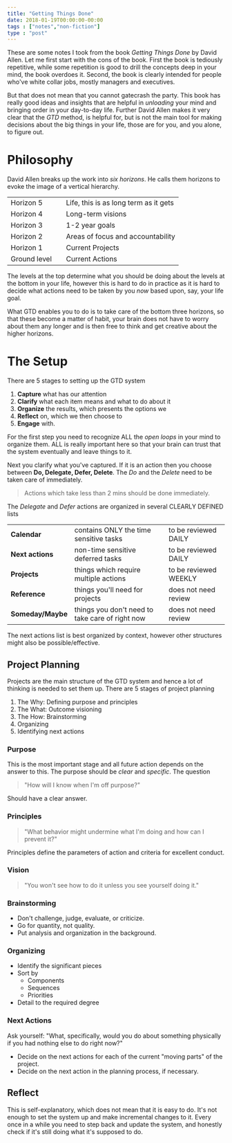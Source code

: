 ```yaml
---
title: "Getting Things Done"
date: 2018-01-19T00:00:00-00:00
tags : ["notes","non-fiction"]
type : "post"
---
```


These are some notes I took from the book *Getting Things Done* by David Allen. Let me first start with the cons of the book. First the book is tediously repetitive, while some repetition is good to drill the concepts deep in your mind, the book overdoes it. Second, the book is clearly intended for people who've white collar jobs, mostly managers and executives. 

But that does not mean that you cannot gatecrash the party. This book has really good ideas and insights that are helpful in *unloading* your mind and bringing order in your day-to-day life. Further David Allen makes it very clear that the *GTD* method, is helpful for, but is not the main tool for making decisions about the big things in your life, those are for you, and you alone, to figure out.

# Philosophy
David Allen breaks up the work into *six horizons*. He calls them horizons to evoke the image of a vertical hierarchy.

|         |            |
| ------------- |-------------|
| Horizon 5 | Life, this is as long term as it gets |
| Horizon 4 | Long-term visions |
| Horizon 3 | 1-2 year goals |
| Horizon 2 | Areas of focus and accountability |
| Horizon 1 | Current Projects |
| Ground level &nbsp; &nbsp; | Current Actions |

The levels at the top determine what you should be doing about the levels at the bottom in your life, however this is hard to do in practice as it is hard to decide what actions need to be taken by you *now* based upon, say, your life goal.

What GTD enables you to do is to take care of the bottom three horizons, so that these become a matter of habit, your brain does not have to worry about them any longer and is then free to think and get creative about the higher horizons.

# The Setup
There are 5 stages to setting up the GTD system

1. <b>Capture</b> what has our attention
2. <b>Clarify</b> what each item means and what to do about it
3. <b>Organize</b> the results, which presents the options we
4. <b>Reflect</b> on, which we then choose to 
5. <b>Engage</b> with.

For the first step you need to recognize ALL the *open loops* in your mind to organize them. ALL is really important here so that your brain can trust that the system eventually and leave things to it.

Next you clarify what you've captured. If it is an action then you choose between <b>Do, Delegate, Defer, Delete</b>. The *Do* and the *Delete* need to be taken care of immediately. 

> Actions which take less than 2 mins should be done immediately. 

The *Delegate* and *Defer* actions are organized in several CLEARLY DEFINED lists

|         |            |        |
| ------------- |-------------|-------------|
| <b>Calendar</b> | contains ONLY the time sensitive tasks | to be reviewed DAILY |
| <b>Next actions</b> | non-time sensitive deferred tasks | to be reviewed DAILY |
| <b>Projects</b> | things which require multiple actions | to be reviewed WEEKLY |
| <b>Reference</b> | things you'll need for projects | does not need review |
| <b>Someday/Maybe</b> | things you don't need to take care of right now | does not need review |

The next actions list is best organized by context, however other structures might also be possible/effective.

## Project Planning
Projects are the main structure of the GTD system and hence a lot of thinking is needed to set them up. There are 5 stages of project planning

1. The Why: Defining purpose and principles
2. The What: Outcome visioning
3. The How: Brainstorming
4. Organizing
5. Identifying next actions


### Purpose
This is the most important stage and all future action depends on the answer to this. The purpose should be *clear* and *specific*. The question 

> "How will I know when I'm off purpose?"

Should have a clear answer.

### Principles
> "What behavior might undermine what I'm doing and how can I prevent it?"

Principles define the parameters of action and criteria for excellent conduct.

### Vision 
> "You won't see how to do it unless you see yourself doing it."

### Brainstorming
* Don't challenge, judge, evaluate, or criticize.
* Go for quantity, not quality.
* Put analysis and organization in the background. 

### Organizing
* Identify the significant pieces
* Sort by 
	* Components 
	* Sequences
	* Priorities
* Detail to the required degree

### Next Actions 
Ask yourself: "What, specifically, would you do about something physically if you had nothing else to do right now?"

* Decide on the next actions for each of the current "moving parts" of the project.
* Decide on the next action in the planning process, if necessary.


## Reflect
This is self-explanatory, which does not mean that it is easy to do. It's not enough to set the system up and make incremental changes to it. Every once in a while you need to step back and update the system, and honestly check if it's still doing what it's supposed to do.